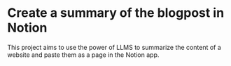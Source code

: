 # Create a summary of the blogpost in Notion
This project aims to use the power of LLMS to summarize the content of a website and paste them as a page in the Notion app.


